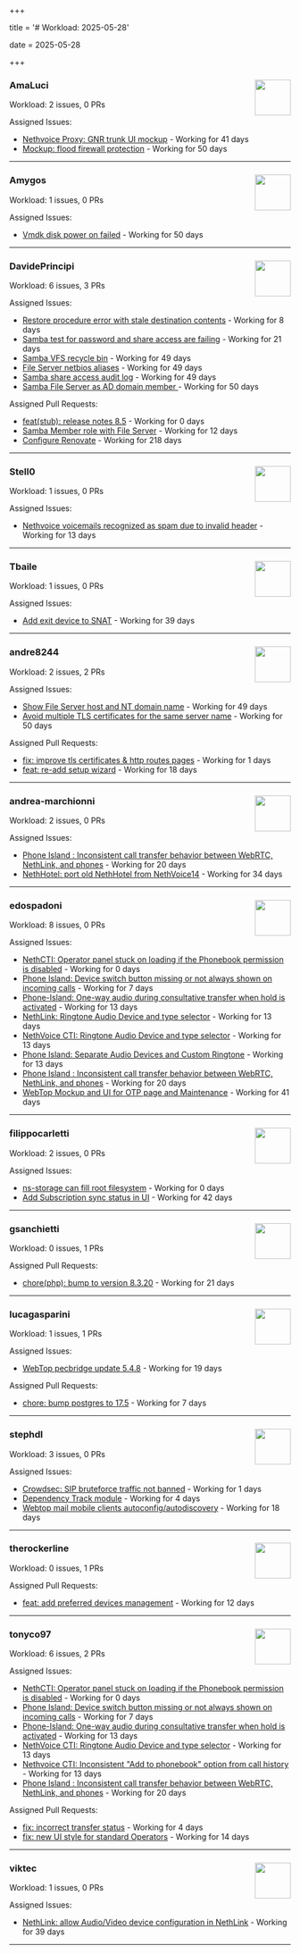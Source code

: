 +++

title = '# Workload: 2025-05-28'

date = 2025-05-28

+++

### AmaLuci <img src='https://avatars.githubusercontent.com/u/166636295?v=4&s=64' width='64' height='64' style='float:right;' /> ###
Workload: 2 issues, 0 PRs


Assigned Issues:
- [Nethvoice Proxy: GNR trunk UI mockup](https://github.com/NethServer/dev/issues/7411) - Working for 41 days
- [Mockup: flood firewall protection](https://github.com/NethServer/nethsecurity/issues/1160) - Working for 50 days
---

### Amygos <img src='https://avatars.githubusercontent.com/u/510232?v=4&s=64' width='64' height='64' style='float:right;' /> ###
Workload: 1 issues, 0 PRs


Assigned Issues:
- [Vmdk disk power on failed](https://github.com/NethServer/dev/issues/7380) - Working for 50 days
---

### DavidePrincipi <img src='https://avatars.githubusercontent.com/u/2920838?v=4&s=64' width='64' height='64' style='float:right;' /> ###
Workload: 6 issues, 3 PRs


Assigned Issues:
- [Restore procedure error with stale destination contents](https://github.com/NethServer/dev/issues/7470) - Working for 8 days
- [Samba test for password and share access are failing](https://github.com/NethServer/dev/issues/7443) - Working for 21 days
- [Samba VFS recycle bin](https://github.com/NethServer/dev/issues/7390) - Working for 49 days
- [File Server netbios aliases](https://github.com/NethServer/dev/issues/7388) - Working for 49 days
- [Samba share access audit log](https://github.com/NethServer/dev/issues/7386) - Working for 49 days
- [Samba File Server as AD domain member ](https://github.com/NethServer/dev/issues/7384) - Working for 50 days

Assigned Pull Requests:
- [feat(stub): release notes 8.5](https://github.com/NethServer/ns8-docs/pull/168) - Working for 0 days
- [Samba Member role with File Server](https://github.com/NethServer/ns8-samba/pull/91) - Working for 12 days
- [Configure Renovate](https://github.com/NethServer/ns8-passbolt/pull/1) - Working for 218 days
---

### Stell0 <img src='https://avatars.githubusercontent.com/u/4547897?v=4&s=64' width='64' height='64' style='float:right;' /> ###
Workload: 1 issues, 0 PRs


Assigned Issues:
- [Nethvoice voicemails recognized as spam due to invalid header](https://github.com/NethServer/dev/issues/7461) - Working for 13 days
---

### Tbaile <img src='https://avatars.githubusercontent.com/u/8052641?v=4&s=64' width='64' height='64' style='float:right;' /> ###
Workload: 1 issues, 0 PRs


Assigned Issues:
- [Add exit device to SNAT](https://github.com/NethServer/nethsecurity/issues/1183) - Working for 39 days
---

### andre8244 <img src='https://avatars.githubusercontent.com/u/4612169?v=4&s=64' width='64' height='64' style='float:right;' /> ###
Workload: 2 issues, 2 PRs


Assigned Issues:
- [Show File Server host and NT domain name](https://github.com/NethServer/dev/issues/7387) - Working for 49 days
- [Avoid multiple TLS certificates for the same server name](https://github.com/NethServer/dev/issues/7383) - Working for 50 days

Assigned Pull Requests:
- [fix: improve tls certificates & http routes pages](https://github.com/NethServer/ns8-core/pull/887) - Working for 1 days
- [feat: re-add setup wizard](https://github.com/NethServer/nethsecurity-docs/pull/166) - Working for 18 days
---

### andrea-marchionni <img src='https://avatars.githubusercontent.com/u/6448460?v=4&s=64' width='64' height='64' style='float:right;' /> ###
Workload: 2 issues, 0 PRs


Assigned Issues:
- [Phone Island : Inconsistent call transfer behavior between WebRTC, NethLink, and phones](https://github.com/NethServer/dev/issues/7444) - Working for 20 days
- [NethHotel: port old NethHotel from NethVoice14](https://github.com/NethServer/dev/issues/7425) - Working for 34 days
---

### edospadoni <img src='https://avatars.githubusercontent.com/u/6152486?v=4&s=64' width='64' height='64' style='float:right;' /> ###
Workload: 8 issues, 0 PRs


Assigned Issues:
- [NethCTI: Operator panel stuck on loading if the Phonebook permission is disabled](https://github.com/NethServer/dev/issues/7483) - Working for 0 days
- [Phone Island: Device switch button missing or not always shown on incoming calls](https://github.com/NethServer/dev/issues/7473) - Working for 7 days
- [Phone-Island: One-way audio during consultative transfer when hold is activated](https://github.com/NethServer/dev/issues/7462) - Working for 13 days
- [NethLink: Ringtone Audio Device and type selector](https://github.com/NethServer/dev/issues/7460) - Working for 13 days
- [NethVoice CTI: Ringtone Audio Device and type selector](https://github.com/NethServer/dev/issues/7459) - Working for 13 days
- [Phone Island: Separate Audio Devices and Custom Ringtone](https://github.com/NethServer/dev/issues/7458) - Working for 13 days
- [Phone Island : Inconsistent call transfer behavior between WebRTC, NethLink, and phones](https://github.com/NethServer/dev/issues/7444) - Working for 20 days
- [WebTop Mockup and UI for OTP page and Maintenance](https://github.com/NethServer/dev/issues/7410) - Working for 41 days
---

### filippocarletti <img src='https://avatars.githubusercontent.com/u/106798?v=4&s=64' width='64' height='64' style='float:right;' /> ###
Workload: 2 issues, 0 PRs


Assigned Issues:
- [ns-storage can fill root filesystem](https://github.com/NethServer/nethsecurity/issues/1233) - Working for 0 days
- [Add Subscription sync status in UI](https://github.com/NethServer/nethsecurity/issues/1176) - Working for 42 days
---

### gsanchietti <img src='https://avatars.githubusercontent.com/u/804596?v=4&s=64' width='64' height='64' style='float:right;' /> ###
Workload: 0 issues, 1 PRs


Assigned Pull Requests:
- [chore(php): bump to version 8.3.20](https://github.com/NethServer/ns8-webtop/pull/120) - Working for 21 days
---

### lucagasparini <img src='https://avatars.githubusercontent.com/u/11161326?v=4&s=64' width='64' height='64' style='float:right;' /> ###
Workload: 1 issues, 1 PRs


Assigned Issues:
- [WebTop pecbridge update 5.4.8](https://github.com/NethServer/dev/issues/7447) - Working for 19 days

Assigned Pull Requests:
- [chore: bump postgres to 17.5](https://github.com/NethServer/ns8-webtop/pull/129) - Working for 7 days
---

### stephdl <img src='https://avatars.githubusercontent.com/u/3164851?v=4&s=64' width='64' height='64' style='float:right;' /> ###
Workload: 3 issues, 0 PRs


Assigned Issues:
- [Crowdsec: SIP bruteforce traffic not banned](https://github.com/NethServer/dev/issues/7481) - Working for 1 days
- [Dependency Track module](https://github.com/NethServer/dev/issues/7477) - Working for 4 days
- [Webtop mail mobile clients autoconfig/autodiscovery](https://github.com/NethServer/dev/issues/7451) - Working for 18 days
---

### therockerline <img src='https://avatars.githubusercontent.com/u/12746889?v=4&s=64' width='64' height='64' style='float:right;' /> ###
Workload: 0 issues, 1 PRs


Assigned Pull Requests:
- [feat: add preferred devices management](https://github.com/NethServer/nethlink/pull/64) - Working for 12 days
---

### tonyco97 <img src='https://avatars.githubusercontent.com/u/36625268?v=4&s=64' width='64' height='64' style='float:right;' /> ###
Workload: 6 issues, 2 PRs


Assigned Issues:
- [NethCTI: Operator panel stuck on loading if the Phonebook permission is disabled](https://github.com/NethServer/dev/issues/7483) - Working for 0 days
- [Phone Island: Device switch button missing or not always shown on incoming calls](https://github.com/NethServer/dev/issues/7473) - Working for 7 days
- [Phone-Island: One-way audio during consultative transfer when hold is activated](https://github.com/NethServer/dev/issues/7462) - Working for 13 days
- [NethVoice CTI: Ringtone Audio Device and type selector](https://github.com/NethServer/dev/issues/7459) - Working for 13 days
- [Nethvoice CTI: Inconsistent "Add to phonebook" option from call history](https://github.com/NethServer/dev/issues/7457) - Working for 13 days
- [Phone Island : Inconsistent call transfer behavior between WebRTC, NethLink, and phones](https://github.com/NethServer/dev/issues/7444) - Working for 20 days

Assigned Pull Requests:
- [fix: incorrect transfer status](https://github.com/nethesis/phone-island/pull/98) - Working for 4 days
- [fix: new UI style for standard Operators](https://github.com/nethesis/nethvoice-cti/pull/306) - Working for 14 days
---

### viktec <img src='https://avatars.githubusercontent.com/u/48328088?v=4&s=64' width='64' height='64' style='float:right;' /> ###
Workload: 1 issues, 0 PRs


Assigned Issues:
- [NethLink: allow Audio/Video device configuration in NethLink](https://github.com/NethServer/dev/issues/7414) - Working for 39 days
---

